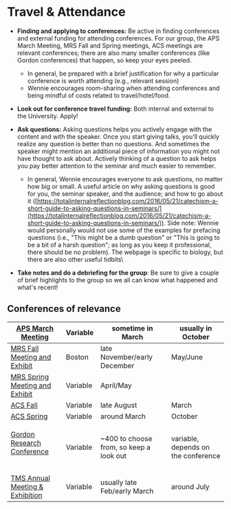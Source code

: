 # Travel & Attendance

* **Finding and applying to conferences:** Be active in finding conferences and external funding for attending conferences. For our group, the APS March Meeting, MRS Fall and Spring meetings, ACS meetings are relevant conferences; there are also many smaller conferences (like Gordon conferences) that happen, so keep your eyes peeled.
  * In general, be prepared with a brief justification for why a particular conference is worth attending (e.g., relevant session)
  * Wennie encourages room-sharing when attending conferences and being mindful of costs related to travel/hotel/food.
* **Look out for conference travel funding:** Both internal and external to the University. Apply!
* **Ask questions:** Asking questions helps you actively engage with the content and with the speaker. Once you start giving talks, you’ll quickly realize any question is better than no questions. And sometimes the speaker might mention an additional piece of information you might not have thought to ask about. Actively thinking of a question to ask helps you pay better attention to the seminar and much easier to remember.
  * In general, Wennie encourages everyone to ask questions, no matter how big or small. A useful article on why asking questions is good for you, the seminar speaker, and the audience; and how to go about it ([https://totalinternalreflectionblog.com/2016/05/21/catechism-a-short-guide-to-asking-questions-in-seminars/](https://totalinternalreflectionblog.com/2016/05/21/catechism-a-short-guide-to-asking-questions-in-seminars/)). Side note: Wennie would personally would not use some of the examples for prefacing questions (i.e., "This might be a dumb question" or "This is going to be a bit of a harsh question"; as long as you keep it professional, there should be no problem). The webpage is specific to biology, but there are also other useful tidbits\

* **Take notes and do a debriefing for the group**: Be sure to give a couple of brief highlights to the group so we all can know what happened and what's recent!

## Conferences of relevance



| [APS March Meeting](https://www.aps.org/meetings/)                                                                                                                                                                                   | Variable | sometime in March                        | usually in October                  |
| ------------------------------------------------------------------------------------------------------------------------------------------------------------------------------------------------------------------------------------ | -------- | ---------------------------------------- | ----------------------------------- |
| [MRS Fall Meeting and Exhibit](https://www.mrs.org/meetings-events/fall-meetings-exhibits)                                                                                                                                           | Boston   | late November/early December             | May/June                            |
| [MRS Spring Meeting and Exhibit](https://www.mrs.org/meetings-events/spring-meetings-exhibits)                                                                                                                                       | Variable | April/May                                | <p><br></p>                         |
| [ACS Fall](https://www.acs.org/content/acs/en/meetings.html)                                                                                                                                                                         | Variable | late August                              | March                               |
| [ACS Spring](https://www.acs.org/content/acs/en/meetings/acs-meetings/spring-2023/presenters/submit-an-abstract.html?sc=220817\_mtg\_ad\_goog\_SPR23\_abstracts\_od\&gclid=EAIaIQobChMI4aPbq7P8-QIV-GxvBB0zGADeEAAYASAAEgJ43fD\_BwE) | Variable | around March                             | October                             |
| <p><a href="https://www.grc.org/">Gordon Research Conference</a><br><br></p>                                                                                                                                                         | Variable | \~400 to choose from, so keep a look out | variable, depends on the conference |
| [TMS Annual Meeting & Exhibition](https://www.tms.org/AnnualMeeting/)                                                                                                                                                                | Variable | usually late Feb/early March             | around July                         |

